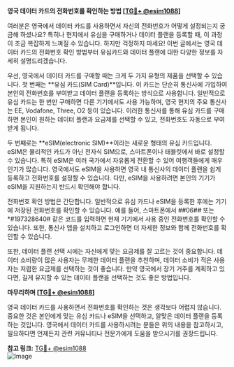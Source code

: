 **영국 데이터 카드의 전화번호를 확인하는 방법 [[TG💪+ @esim1088](https://t.me/s/esim1088)]**

여러분은 영국에서 데이터 카드를 사용하면서 자신의 전화번호가 어떻게 설정되는지 궁금해 하셨나요? 특히나 현지에서 유심을 구매하거나 데이터 플랜을 등록할 때, 이 과정이 조금 복잡하게 느껴질 수 있습니다. 하지만 걱정하지 마세요! 이번 글에서는 영국 데이터 카드의 전화번호 확인 방법부터 유심카드와 데이터 플랜에 대한 다양한 정보를 자세히 설명드리겠습니다.

우선, 영국에서 데이터 카드를 구매할 때는 크게 두 가지 유형의 제품을 선택할 수 있습니다. 첫 번째는 **유심 카드(SIM Card)**입니다. 이 카드는 단순히 통신사에 가입하여 본인의 전화번호를 부여받고 데이터 플랜을 등록하는 방식으로 사용합니다. 일반적으로 유심 카드는 한 번만 구매하면 다른 기기에서도 사용 가능하며, 영국 현지의 주요 통신사는 EE, Vodafone, Three, O2 등이 있습니다. 이러한 통신사를 통해 유심 카드를 구매하면 본인이 원하는 데이터 플랜과 요금제를 선택할 수 있고, 전화번호도 자동으로 부여받게 됩니다.

두 번째로는 **eSIM(electronic SIM)**이라는 새로운 형태의 유심 카드입니다. eSIM은 물리적인 카드가 아닌 전자식 SIM으로, 스마트폰이나 태블릿에서 바로 설정할 수 있습니다. 특히 eSIM은 여러 국가에서 자유롭게 전환할 수 있어 여행객들에게 매우 인기가 많습니다. 영국에서도 eSIM을 사용하면 영국 내 통신사의 데이터 플랜을 쉽게 등록하고 전화번호를 설정할 수 있습니다. 다만, eSIM을 사용하려면 본인의 기기가 eSIM을 지원하는지 반드시 확인해야 합니다.

전화번호 확인 방법은 간단합니다. 일반적으로 유심 카드나 eSIM을 등록한 후에는 기기에 저장된 전화번호를 확인할 수 있습니다. 예를 들어, 스마트폰에서 *#*#06#*#* 또는 *#197328640# 같은 코드를 입력하면 현재 기기에서 사용 중인 전화번호를 확인할 수 있습니다. 또한, 통신사 앱을 설치하고 로그인하면 더 자세한 정보와 함께 전화번호를 확인할 수 있습니다.

또한, 데이터 플랜 선택 시에는 자신에게 맞는 요금제를 잘 고르는 것이 중요합니다. 데이터 소비량이 많은 사용자는 무제한 데이터 플랜을 추천하며, 데이터 소비가 적은 사용자는 저렴한 요금제를 선택하는 것이 좋습니다. 만약 영국에서 장기 거주를 계획하고 있다면, 길게 유지할 수 있는 데이터 플랜을 선택하는 것도 좋은 방법입니다.

**마무리하며 [[TG💪+ @esim1088](https://t.me/s/esim1088)]**

영국 데이터 카드를 사용하면서 전화번호를 확인하는 것은 생각보다 어렵지 않습니다. 중요한 것은 본인에게 맞는 유심 카드나 eSIM을 선택하고, 알맞은 데이터 플랜을 등록하는 것입니다. 영국에서 데이터 카드를 사용하시려는 분들은 위의 내용을 참고하시고, 필요하다면 언제든지 관련 커뮤니티나 전문가에게 도움을 받으시기를 권장드립니다.

**참고 링크:**
[TG💪+ @esim1088](https://t.me/s/esim1088)  
![Image](https://i.postimg.cc/Y0z9fWf4/image.png)